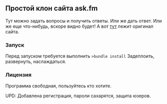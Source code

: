 ## Простой клон сайта ask.fm

Тут можно задать вопросы и получить ответы. Или же дать ответ. Или же еще что-нибудь, вскоре видно будет!
А вот [тут](https://ask.fm/) лежит оригинал сайта.

### Запуск

Перед запуском требуется выполнить `>bundle install`
Задеплоить, развернуть, наслаждаться.

### Лицензия

Программа свободная, пользуйтесь кто хотите.

UPD: Добавлена регистрация, пароли сахарятся, защита юзеров.
